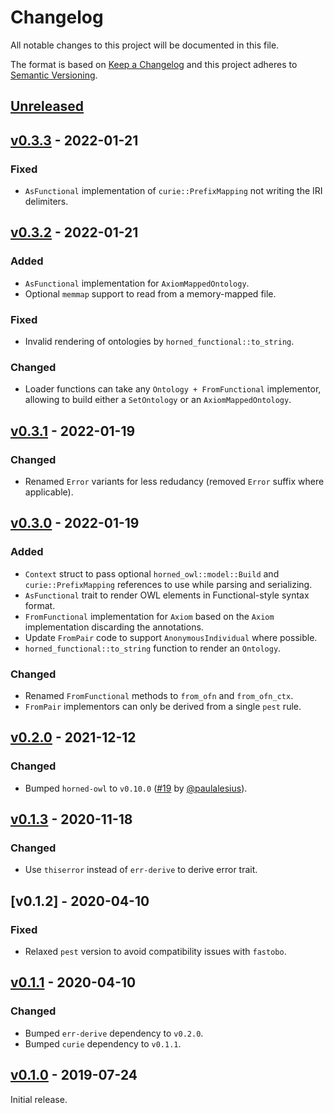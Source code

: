 # Changelog
All notable changes to this project will be documented in this file.

The format is based on [Keep a Changelog](http://keepachangelog.com/en/1.0.0/)
and this project adheres to [Semantic Versioning](http://semver.org/spec/v2.0.0.html).


## [Unreleased]

[Unreleased]: https://github.com/fastobo/horned-functional/compare/v0.3.3...HEAD


## [v0.3.3] - 2022-01-21

[v0.3.3]: https://github.com/fastobo/horned-functional/compare/v0.3.2...v0.3.3

### Fixed
- `AsFunctional` implementation of `curie::PrefixMapping` not writing the IRI delimiters.



## [v0.3.2] - 2022-01-21

[v0.3.2]: https://github.com/fastobo/horned-functional/compare/v0.3.1...v0.3.2

### Added
- `AsFunctional` implementation for `AxiomMappedOntology`.
- Optional `memmap` support to read from a memory-mapped file.

### Fixed
- Invalid rendering of ontologies by `horned_functional::to_string`.

### Changed
- Loader functions can take any `Ontology + FromFunctional` implementor, allowing to build either a `SetOntology` or an `AxiomMappedOntology`.


## [v0.3.1] - 2022-01-19

[v0.3.1]: https://github.com/fastobo/horned-functional/compare/v0.3.0...v0.3.1

### Changed
- Renamed `Error` variants for less redudancy (removed `Error` suffix where applicable).


## [v0.3.0] - 2022-01-19

[v0.3.0]: https://github.com/fastobo/horned-functional/compare/v0.2.0...v0.3.0

### Added
- `Context` struct to pass optional `horned_owl::model::Build` and `curie::PrefixMapping` references to use while parsing and serializing.
- `AsFunctional` trait to render OWL elements in Functional-style syntax format.
- `FromFunctional` implementation for `Axiom` based on the `Axiom` implementation discarding the annotations.
- Update `FromPair` code to support `AnonymousIndividual` where possible.
- `horned_functional::to_string` function to render an `Ontology`.

### Changed
- Renamed `FromFunctional` methods to `from_ofn` and `from_ofn_ctx`.
- `FromPair` implementors can only be derived from a single `pest` rule.


## [v0.2.0] - 2021-12-12

### Changed
- Bumped `horned-owl` to `v0.10.0` ([#19](https://github.com/fastobo/horned-functional/pull/19) by [@paulalesius](https://github.com/paulalesius)).

[v0.2.0]: https://github.com/fastobo/horned-functional/compare/v0.1.3...v0.2.0


## [v0.1.3] - 2020-11-18

### Changed
- Use `thiserror` instead of `err-derive` to derive error trait.

[v0.1.3]: https://github.com/fastobo/horned-functional/compare/v0.1.2...v0.1.3


## [v0.1.2] - 2020-04-10

### Fixed
- Relaxed `pest` version to avoid compatibility issues with `fastobo`.

[v0.1.1]: https://github.com/fastobo/horned-functional/compare/v0.1.1...v0.1.2


## [v0.1.1] - 2020-04-10

### Changed
- Bumped `err-derive` dependency to `v0.2.0`.
- Bumped `curie` dependency to `v0.1.1`.

[v0.1.1]: https://github.com/fastobo/horned-functional/compare/v0.1.0...v0.1.1


## [v0.1.0] - 2019-07-24

[v0.1.0]: https://github.com/fastobo/horned-functional/compare/0beaa9d...v0.1.0

Initial release.
